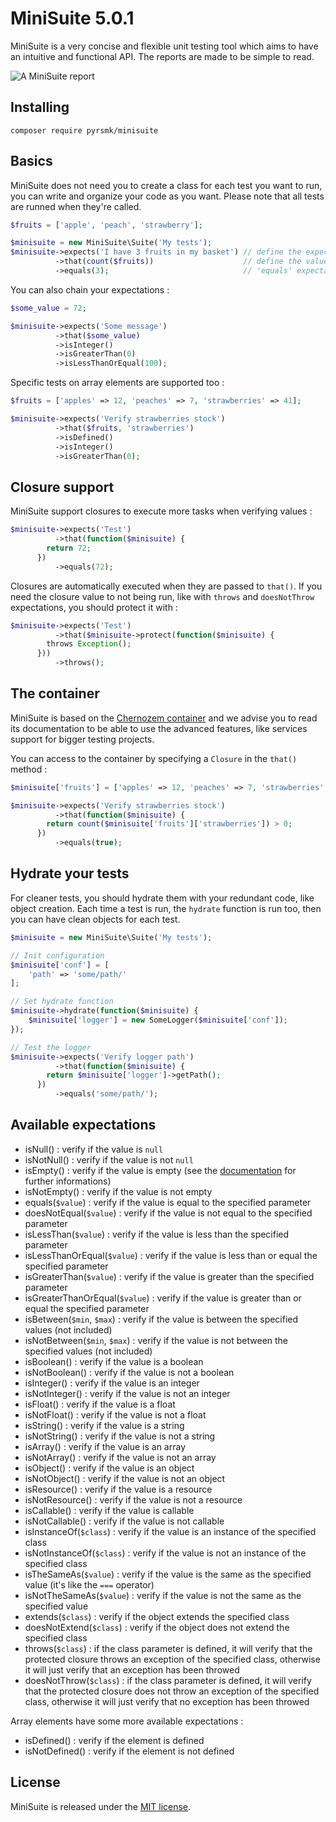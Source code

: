 MiniSuite 5.0.1
===============

MiniSuite is a very concise and flexible unit testing tool which aims to have an intuitive and functional API. The reports are made to be simple to read.

![A MiniSuite report](https://github.com/pyrsmk/MiniSuite/raw/master/screenshot.jpg)

Installing
----------

```
composer require pyrsmk/minisuite
```

Basics
------

MiniSuite does not need you to create a class for each test you want to run, you can write and organize your code as you want. Please note that all tests are runned when they're called.

```php
$fruits = ['apple', 'peach', 'strawberry'];

$minisuite = new MiniSuite\Suite('My tests');
$minisuite->expects('I have 3 fruits in my basket') // define the expectation message
          ->that(count($fruits))                    // define the value to verify
          ->equals(3);                              // 'equals' expectation
```

You can also chain your expectations :

```php
$some_value = 72;

$minisuite->expects('Some message')
          ->that($some_value)
          ->isInteger()
          ->isGreaterThan(0)
          ->isLessThanOrEqual(100);
```

Specific tests on array elements are supported too :

```php
$fruits = ['apples' => 12, 'peaches' => 7, 'strawberries' => 41];

$minisuite->expects('Verify strawberries stock')
          ->that($fruits, 'strawberries')
          ->isDefined()
          ->isInteger()
          ->isGreaterThan(0);
```

Closure support
---------------

MiniSuite support closures to execute more tasks when verifying values :

```php
$minisuite->expects('Test')
          ->that(function($minisuite) {
		return 72;
	  })
          ->equals(72);
```

Closures are automatically executed when they are passed to `that()`. If you need the closure value to not being run, like with `throws` and `doesNotThrow` expectations, you should protect it with :

```php
$minisuite->expects('Test')
          ->that($minisuite->protect(function($minisuite) {
		throws Exception();
	  }))
          ->throws();
```

The container
-------------

MiniSuite is based on the [Chernozem container](https://github.com/pyrsmk/Chernozem) and we advise you to read its documentation to be able to use the advanced features, like services support for bigger testing projects.

You can access to the container by specifying a `Closure` in the `that()` method :

```php
$minisuite['fruits'] = ['apples' => 12, 'peaches' => 7, 'strawberries' => 41];

$minisuite->expects('Verify strawberries stock')
          ->that(function($minisuite) {
		return count($minisuite['fruits']['strawberries']) > 0;
	  })
          ->equals(true);
```

Hydrate your tests
------------------

For cleaner tests, you should hydrate them with your redundant code, like object creation. Each time a test is run, the `hydrate` function is run too, then you can have clean objects for each test.

```php
$minisuite = new MiniSuite\Suite('My tests');

// Init configuration
$minisuite['conf'] = [
	'path' => 'some/path/'
];

// Set hydrate function
$minisuite->hydrate(function($minisuite) {
	$minisuite['logger'] = new SomeLogger($minisuite['conf']);
});

// Test the logger
$minisuite->expects('Verify logger path')
          ->that(function($minisuite) {
		return $minisuite['logger']->getPath();
	  })
          ->equals('some/path/');
```

Available expectations
----------------------

- isNull() : verify if the value is `null`
- isNotNull() : verify if the value is not `null`
- isEmpty() : verify if the value is empty (see the [documentation](http://php.net/manual/en/function.empty.php) for further informations)
- isNotEmpty() : verify if the value is not empty
- equals(`$value`) : verify if the value is equal to the specified parameter
- doesNotEqual(`$value`) : verify if the value is not equal to the specified parameter
- isLessThan(`$value`) : verify if the value is less than the specified parameter
- isLessThanOrEqual(`$value`) : verify if the value is less than or equal the specified parameter
- isGreaterThan(`$value`) : verify if the value is greater than the specified parameter
- isGreaterThanOrEqual(`$value`) : verify if the value is greater than or equal the specified parameter
- isBetween(`$min`, `$max`) : verify if the value is between the specified values (not included)
- isNotBetween(`$min`, `$max`) : verify if the value is not between the specified values (not included)
- isBoolean() : verify if the value is a boolean
- isNotBoolean() : verify if the value is not a boolean
- isInteger() : verify if the value is an integer
- isNotInteger() : verify if the value is not an integer
- isFloat() : verify if the value is a float
- isNotFloat() : verify if the value is not a float
- isString() : verify if the value is a string
- isNotString() : verify if the value is not a string
- isArray() : verify if the value is an array
- isNotArray() : verify if the value is not an array
- isObject() : verify if the value is an object
- isNotObject() : verify if the value is not an object
- isResource() : verify if the value is a resource
- isNotResource() : verify if the value is not a resource
- isCallable() : verify if the value is callable
- isNotCallable() : verify if the value is not callable
- isInstanceOf(`$class`) : verify if the value is an instance of the specified class
- isNotInstanceOf(`$class`) : verify if the value is not an instance of the specified class
- isTheSameAs(`$value`) : verify if the value is the same as the specified value (it's like the `===` operator)
- isNotTheSameAs(`$value`) : verify if the value is not the same as the specified value
- extends(`$class`) : verify if the object extends the specified class
- doesNotExtend(`$class`) : verify if the object does not extend the specified class
- throws(`$class`) : if the class parameter is defined, it will verify that the protected closure throws an exception of the specified class, otherwise it will just verify that an exception has been throwed
- doesNotThrow(`$class`) : if the class parameter is defined, it will verify that the protected closure does not throw an exception of the specified class, otherwise it will just verify that no exception has been throwed

Array elements have some more available expectations :

- isDefined() : verify if the element is defined
- isNotDefined() : verify if the element is not defined

License
-------

MiniSuite is released under the [MIT license](http://dreamysource.mit-license.org).
